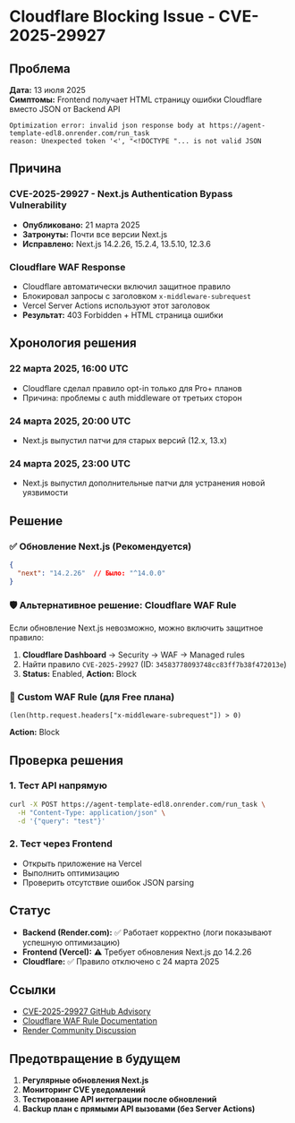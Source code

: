 # Cloudflare Blocking Issue - CVE-2025-29927

## Проблема

**Дата:** 13 июля 2025  
**Симптомы:** Frontend получает HTML страницу ошибки Cloudflare вместо JSON от Backend API

```
Optimization error: invalid json response body at https://agent-template-edl8.onrender.com/run_task 
reason: Unexpected token '<', "<!DOCTYPE "... is not valid JSON
```

## Причина

### CVE-2025-29927 - Next.js Authentication Bypass Vulnerability
- **Опубликовано:** 21 марта 2025
- **Затронуты:** Почти все версии Next.js
- **Исправлено:** Next.js 14.2.26, 15.2.4, 13.5.10, 12.3.6

### Cloudflare WAF Response
- Cloudflare автоматически включил защитное правило
- Блокировал запросы с заголовком `x-middleware-subrequest`
- Vercel Server Actions используют этот заголовок
- **Результат:** 403 Forbidden + HTML страница ошибки

## Хронология решения

### 22 марта 2025, 16:00 UTC
- Cloudflare сделал правило opt-in только для Pro+ планов
- Причина: проблемы с auth middleware от третьих сторон

### 24 марта 2025, 20:00 UTC  
- Next.js выпустил патчи для старых версий (12.x, 13.x)

### 24 марта 2025, 23:00 UTC
- Next.js выпустил дополнительные патчи для устранения новой уязвимости

## Решение

### ✅ Обновление Next.js (Рекомендуется)
```json
{
  "next": "14.2.26"  // Было: "^14.0.0"
}
```

### 🛡️ Альтернативное решение: Cloudflare WAF Rule
Если обновление Next.js невозможно, можно включить защитное правило:

1. **Cloudflare Dashboard** → Security → WAF → Managed rules
2. Найти правило `CVE-2025-29927` (ID: `34583778093748cc83ff7b38f472013e`)
3. **Status:** Enabled, **Action:** Block

### 🔧 Custom WAF Rule (для Free плана)
```
(len(http.request.headers["x-middleware-subrequest"]) > 0)
```
**Action:** Block

## Проверка решения

### 1. Тест API напрямую
```bash
curl -X POST https://agent-template-edl8.onrender.com/run_task \
  -H "Content-Type: application/json" \
  -d '{"query": "test"}'
```

### 2. Тест через Frontend
- Открыть приложение на Vercel
- Выполнить оптимизацию
- Проверить отсутствие ошибок JSON parsing

## Статус

- **Backend (Render.com):** ✅ Работает корректно (логи показывают успешную оптимизацию)
- **Frontend (Vercel):** ⚠️ Требует обновления Next.js до 14.2.26
- **Cloudflare:** ✅ Правило отключено с 24 марта 2025

## Ссылки

- [CVE-2025-29927 GitHub Advisory](https://github.com/advisories/GHSA-example)
- [Cloudflare WAF Rule Documentation](https://developers.cloudflare.com/changelog/2025-03-22-next-js-vulnerability-waf/)
- [Render Community Discussion](https://community.render.com/t/403-cloudflare-error-when-calling-my-render-api-from-vercel-server-actions/36141)

## Предотвращение в будущем

1. **Регулярные обновления Next.js**
2. **Мониторинг CVE уведомлений**
3. **Тестирование API интеграции после обновлений**
4. **Backup план с прямыми API вызовами (без Server Actions)** 